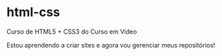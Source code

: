 # html-css
 Curso de HTML5 + CSS3 do Curso em Vídeo

Estou aprendendo a criar sites e agora vou gerenciar meus repositórios!